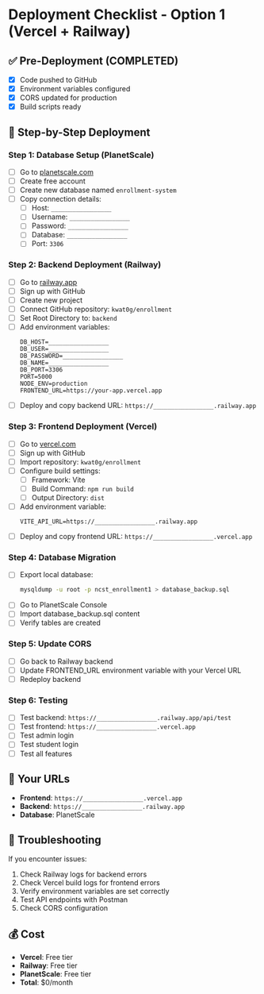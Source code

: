# Deployment Checklist - Option 1 (Vercel + Railway)

## ✅ Pre-Deployment (COMPLETED)
- [x] Code pushed to GitHub
- [x] Environment variables configured
- [x] CORS updated for production
- [x] Build scripts ready

## 🔄 Step-by-Step Deployment

### Step 1: Database Setup (PlanetScale)
- [ ] Go to [planetscale.com](https://planetscale.com)
- [ ] Create free account
- [ ] Create new database named `enrollment-system`
- [ ] Copy connection details:
  - [ ] Host: `_________________`
  - [ ] Username: `_________________`
  - [ ] Password: `_________________`
  - [ ] Database: `_________________`
  - [ ] Port: `3306`

### Step 2: Backend Deployment (Railway)
- [ ] Go to [railway.app](https://railway.app)
- [ ] Sign up with GitHub
- [ ] Create new project
- [ ] Connect GitHub repository: `kwat0g/enrollment`
- [ ] Set Root Directory to: `backend`
- [ ] Add environment variables:
  ```
  DB_HOST=_________________
  DB_USER=_________________
  DB_PASSWORD=_________________
  DB_NAME=_________________
  DB_PORT=3306
  PORT=5000
  NODE_ENV=production
  FRONTEND_URL=https://your-app.vercel.app
  ```
- [ ] Deploy and copy backend URL: `https://_________________.railway.app`

### Step 3: Frontend Deployment (Vercel)
- [ ] Go to [vercel.com](https://vercel.com)
- [ ] Sign up with GitHub
- [ ] Import repository: `kwat0g/enrollment`
- [ ] Configure build settings:
  - [ ] Framework: Vite
  - [ ] Build Command: `npm run build`
  - [ ] Output Directory: `dist`
- [ ] Add environment variable:
  ```
  VITE_API_URL=https://_________________.railway.app
  ```
- [ ] Deploy and copy frontend URL: `https://_________________.vercel.app`

### Step 4: Database Migration
- [ ] Export local database:
  ```bash
  mysqldump -u root -p ncst_enrollment1 > database_backup.sql
  ```
- [ ] Go to PlanetScale Console
- [ ] Import database_backup.sql content
- [ ] Verify tables are created

### Step 5: Update CORS
- [ ] Go back to Railway backend
- [ ] Update FRONTEND_URL environment variable with your Vercel URL
- [ ] Redeploy backend

### Step 6: Testing
- [ ] Test backend: `https://_________________.railway.app/api/test`
- [ ] Test frontend: `https://_________________.vercel.app`
- [ ] Test admin login
- [ ] Test student login
- [ ] Test all features

## 🔗 Your URLs
- **Frontend**: `https://_________________.vercel.app`
- **Backend**: `https://_________________.railway.app`
- **Database**: PlanetScale

## 🚨 Troubleshooting
If you encounter issues:
1. Check Railway logs for backend errors
2. Check Vercel build logs for frontend errors
3. Verify environment variables are set correctly
4. Test API endpoints with Postman
5. Check CORS configuration

## 💰 Cost
- **Vercel**: Free tier
- **Railway**: Free tier
- **PlanetScale**: Free tier
- **Total**: $0/month 